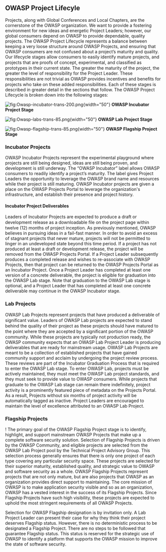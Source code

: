 OWASP Project Lifecyle
----------------------

Projects, along with Global Conferences and Local Chapters, are the
cornerstone of the OWASP organization. We want to provide a fostering
environment for new ideas and energetic Project Leaders; however, our
global consumers depend on OWASP to provide dependable, quality
projects. The OWASP Project Lifecycle represents a balance between
keeping a very loose structure around OWASP Projects, and ensuring that
OWASP consumers are not confused about a project’s maturity and quality.
Our lifecycle stages allow consumers to easily identify mature projects,
and projects that are proofs of concept, experimental, and classiﬁed as
prototypes in their current state. The greater the maturity of the
project, the greater the level of responsibility for the Project Leader.
These responsibilities are not trivial as OWASP provides incentives and
beneﬁts for projects who take on these added responsibilities. Each of
these stages is described in greater detail in the sections that follow.
The OWASP Project Lifecycle is broken down into the following stages:

![](Owasp-incubator-trans-200.png "fig:Owasp-incubator-trans-200.png"){width="50"}
**OWASP Incubator Project Stage**

![](Owasp-labs-trans-85.png "fig:Owasp-labs-trans-85.png"){width="50"}
**OWASP Lab Project Stage**

![](Owasp-flagship-trans-85.png "fig:Owasp-flagship-trans-85.png"){width="50"}
**OWASP Flagship Project Stage**

### Incubator Projects

OWASP Incubator Projects represent the experimental playground where
projects are still being designed, ideas are still being proven, and
development is still underway. The “OWASP Incubator” label allows OWASP
consumers to readily identify a project’s maturity. The label gives
Project Leaders the opportunity to leverage the OWASP brand name and
resources while their project is still maturing. OWASP Incubator
projects are given a place on the OWASP Projects Portal to leverage the
organization's infrastructure, and establish their presence and project
history.

#### Incubator Project Deliverables

Leaders of Incubator Projects are expected to produce a draft or
development release as a downloadable ﬁle on the project page within
twelve (12) months of project inception. As previously mentioned, OWASP
believes in pursuing ideas in a fail-fast manner. In order to avoid an
excess of stagnant projects that never mature, projects will not be
permitted to linger in an undeveloped state beyond this time period. If
a project has not produced at least a draft or development release, the
project will be removed from the OWASP Projects Portal. If a Project
Leader subsequently produces a completed release and wishes to
re-associate with OWASP Projects, then that project can be returned to
the OWASP Projects Portal as an Incubator Project. Once a Project Leader
has completed at least one version of a concrete deliverable, the
project is eligible for graduation into the OWASP Lab stage. Note that
graduation to the OWASP Lab stage is optional, and a Project Leader that
has completed at least one concrete deliverable may continue in the
OWASP Incubator stage.

### Lab Projects

OWASP Lab Projects represent projects that have produced a deliverable
of signiﬁcant value. Leaders of OWASP Lab projects are expected to stand
behind the quality of their project as these projects should have
matured to the point where they are accepted by a signiﬁcant portion of
the OWASP community. While these projects are typically not production
ready, the OWASP community expects that an OWASP Lab Project Leader is
producing deliverables that are ready for mainstream usage. OWASP Lab
Projects are meant to be a collection of established projects that have
gained community support and acclaim by undergoing the project review
process. These reviews are part of the Incubator Graduation Process that
is required to enter the OWASP Lab stage. To enter OWASP Lab, projects
must be actively maintained, they must meet the OWASP Lab project
standards, and they must seek to provide value to OWASP consumers. While
projects that graduate to the OWASP Lab stage can remain there
indeﬁnitely, project activity is a prominently featured piece of
metadata on the Projects Portal. As a result, Projects without six
months of project activity will be automatically tagged as inactive.
Project Leaders are encouraged to maintain the level of excellence
attributed to an OWASP Lab Project.

### Flagship Projects

! The primary goal of the OWASP Flagship Project stage is to identify,
highlight, and support mainstream OWASP Projects that make up a complete
software security solution. Selection of Flagship Projects is driven by
the OWASP Community, and eligible projects are selected from the OWASP
Lab Project pool by the Technical Project Advisory Group. This selection
process generally ensures that there is only one project of each type
covering any particular security space. These projects are selected for
their superior maturity, established quality, and strategic value to
OWASP and software security as a whole. OWASP Flagship Projects
represent projects that are not only mature, but are also projects that
OWASP as an organization provides direct support to maintaining. The
core mission of OWASP is to make application security visible and so as
an organization, OWASP has a vested interest in the success of its
Flagship Projects. Since Flagship Projects have such high visibility,
these projects are expected to uphold the most stringent requirements of
all OWASP Projects.

Selection for OWASP Flagship designation is by invitation only. A Lab
Project Leader can present their case for why they think their project
deserves Flagship status. However, there is no deterministic process to
be designated a Flagship Project. There are no steps to be followed that
guarantee Flagship status. This status is reserved for the strategic use
of OWASP to identify a platform that supports the OWASP mission to
improve the state of software security.

